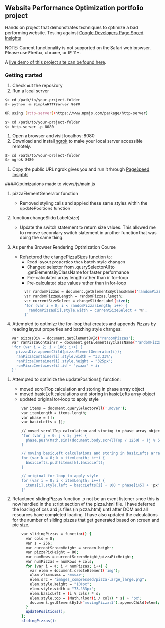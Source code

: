 ## Website Performance Optimization portfolio project

Hands on project that demonstrates techniques to optimize a bad performing website.
Testing against [Google Developers Page Speed Insights](https://developers.google.com/speed/pagespeed/insights/)

NOTE: Current functionality is not supported on the Safari web browser. Please use Firefox, chrome, or IE 11+.

A [live demo of this project site can be found here](http://arosa81.github.io/perfoptportfolio/).


### Getting started

1. Check out the repository
1. Run a local server

  ```bash
  $> cd /path/to/your-project-folder
  $> python -m SimpleHTTPServer 8080

  OR using [http-server](https://www.npmjs.com/package/http-server)

  $> cd /path/to/your-project-folder
  $> http-server -p 8080
  ```

1. Open a browser and visit localhost:8080
1. Download and install [ngrok](https://ngrok.com/) to make your local server accessible remotely.

  ``` bash
  $> cd /path/to/your-project-folder
  $> ngrok 8080
  ```

1. Copy the public URL ngrok gives you and run it through [PageSpeed Insights](https://developers.google.com/speed/pagespeed/insights/)

####Optimizations made to views/js/main.js

1. pizzaElementGenerator function
    * Removed styling calls and applied these same styles within the updatePositions function

1. function changeSliderLabel(size)
    * Update the switch statement to return size values. This allowed me to remove secondary switch statement in another function that was doing the same thing.

1. As per the Browser Rendering Optimization Course
    * Refactored the changePizzaSizes function to:
       * Read layout properties then batch style changes
       * Changed selector from .querySelectorAll to .getElementsByClassName for faster performance
       * Pre-calculated array length rather than in for-loop
       * Pre-calculated size values rather than in for-loop
       ``` bash
         var randomPizzas = document.getElementsByClassName('randomPizzaContainer');
         var randomPizzasLength = randomPizzas.length;
         var currentSizeSelect = changeSliderLabel(size);
         'for (var i = 0; i < randomPizzasLength; i++) {
           randomPizzas[i].style.width = currentSizeSelect + '%';
         }'
       ```

 1. Attempted to optimize the for-loop that creates and appends Pizzas by reading layout properties and batching style changes:

 ``` bash
    var pizzasDiv = document.getElementById("randomPizzas");
    var ranPizzaContainer = document.getElementsByClassName("randomPizzaContainer");
    'for (var i = 2; i < 100; i++) {
      pizzasDiv.appendChild(pizzaElementGenerator(i));
      ranPizzaContainer[i].style.width = "33.33%";
      ranPizzaContainer[i].style.height = "325px";
      ranPizzaContainer[i].id = "pizza" + i;
    }'
```

1. Attempted to optimize the updatePositions() function:
    * moved scrollTop calculation and storing in phase array object
    * moved basicLeft calculations and storing in basicLefts array object
    * updated original for-loop to apply style

    ``` bash
        var items = document.querySelectorAll('.mover');
        var itemLength = items.length;
        var phase = [];
        var basicLefts = [];

        // moved scrollTop calculation and storing in phase array object
        'for (var j = 0; j < 5; j++) {
          phase.push(Math.sin((document.body.scrollTop / 1250) + (j % 5)));
        }

        // moving basicLeft calculations and storing in basicLefts array object
        for (var k = 0; k < itemLength; k++) {
          basicLefts.push(items[k].basicLeft);
        }

        // original for-loop to apply style
        for (var i = 0; i < itemLength; i++) {
          items[i].style.left = basicLefts[i] + 100 * phase[i%5] + 'px';
        }'
    ```

1. Refactored slidingPizzas function to not be an event listener since this is now handled in the script section of the pizza.html file. I have deferred the loading of css and js files (in pizza.html) until after DOM and all resources have completed loading. I have also updated the calculations for the number of sliding pizzas that get generated based on screen and pic size.

    ``` bash
        var slidingPizzas = function() {
          var cols = 8;
          var s = 256;
          var currentScreenHeight = screen.height;
          var pizzaPicHeight = 80;
          var numRows = currentScreenHeight/pizzaPicHeight;
          var numPizzas = numRows + cols;
          for (var i = 0; i < numPizzas; i++) {
            var elem = document.createElement('img');
            elem.className = 'mover';
            elem.src = "images_compressed/pizza-large_large.png";
            elem.style.height = "100px";
            elem.style.width = "73.333px";
            elem.basicLeft = (i % cols) * s;
            elem.style.top = (Math.floor(i / cols) * s) + 'px';
            document.getElementById("movingPizzas1").appendChild(elem);
          }
          updatePositions();
        };
        slidingPizzas();
    ```
